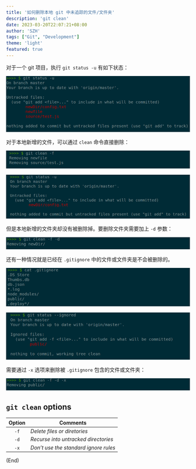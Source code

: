 ```yaml
---
title: '如何删除本地 git 中未追踪的文件/文件夹'
description: 'git clean'
date: 2023-03-20T22:07:21+08:00
author: 'SZH'
tags: ["Git", "Development"]
theme: 'light'
featured: true
---
```


对于一个 git 项目，执行 `git status -u` 有如下状态：

![git status -u result](images/git-status--u.png)

对于本地新增的文件，可以通过 `clean` 命令直接删除：

![git clean -f](images/git-clean--f.png)

![after clean](images/git-status--u-2.png)

但是本地新增的文件夹却没有被删除掉。要删除文件夹需要加上 `-d` 参数：

![git clean -f -d](images/git-clean-fd.png)

还有一种情况就是已经在 `.gitignore` 中的文件或文件夹是不会被删除的。

![cat .gitignore](images/cat-.gitignore.png)

![git status --ignored](images/git-status---ignored.png)

需要通过 `-x` 选项来删除被 `.gitignore` 包含的文件或文件夹：

![git clean -f -d -x](images/git-clean--fdx.png)


## `git clean` options

|Option|Comments|
|:--:|--|
| `-f` | *Delete files or diretories* |
| `-d` | *Recurse into untracked directories* |
| `-x` | *Don’t use the standard ignore rules* |

(End)